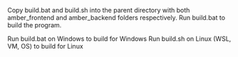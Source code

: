 Copy build.bat and build.sh into the parent directory with both amber_frontend and amber_backend folders respectively. Run build.bat to build the program.

Run build.bat on Windows to build for Windows
Run build.sh on Linux (WSL, VM, OS) to build for Linux